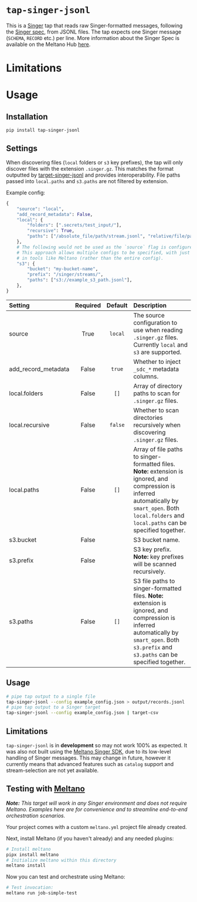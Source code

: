 # `tap-singer-jsonl`

This is a [Singer](https://singer.io) tap that reads raw Singer-formatted messages,
following the [Singer
spec](https://github.com/singer-io/getting-started/blob/master/SPEC.md), from JSONL files.
The tap expects one Singer message (`SCHEMA`, `RECORD` etc.) per line.
More information about the Singer Spec is available on the Meltano Hub [here](https://hub.meltano.com/singer/spec/).

# Limitations

# Usage

## Installation

```shell
pip install tap-singer-jsonl
```

## Settings

When discovering files (`local` folders or `s3` key prefixes), the tap will only discover files with the extension `.singer.gz`.
This matches the format outputted by [target-singer-jsonl](https://github.com/kgpayne/target-singer-jsonl) and provides interoperability.
File paths passed into `local.paths` and `s3.paths` are not filtered by extension.

Example config:

```python
{
    "source": "local",
    "add_record_metadata": False,
    "local": {
        "folders": [".secrets/test_input/"],
        "recursive": True,
        "paths": ["/absolute_file/path/stream.jsonl", "relative/file/path/stream.singer.gz"],
    },
    # The following would not be used as the `source` flag is configured as `local` above.
    # This approach allows multiple configs to be specified, with just the flag to be overridden
    # in tools like Meltano (rather than the entire config).
    "s3": {
        "bucket": "my-bucket-name",
        "prefix": "/singer/streams/",
        "paths": ["s3://example_s3_path.jsonl"],
    },
}
```

| Setting             | Required | Default | Description                                                                                                                                                                                                 |
| :------------------ | :------: | :-----: | :---------------------------------------------------------------------------------------------------------------------------------------------------------------------------------------------------------- |
| source              |   True   | `local` | The source configuration to use when reading `.singer.gz` files. Currently `local` and `s3` are supported.                                                                                                  |
| add_record_metadata |  False   | `true`  | Whether to inject `_sdc_*` metadata columns.                                                                                                                                                                |
| local.folders       |  False   |  `[]`   | Array of directory paths to scan for `.singer.gz` files.                                                                                                                                                    |
| local.recursive     |  False   | `false` | Whether to scan directories recursively when discovering `.singer.gz` files.                                                                                                                                |
| local.paths         |  False   |  `[]`   | Array of file paths to singer-formatted files. **Note:** extension is ignored, and compression is inferred automatically by `smart_open`. Both `local.folders` and `local.paths` can be specified together. |
| s3.bucket           |  False   |         | S3 bucket name.                                                                                                                                                                                             |
| s3.prefix           |  False   |         | S3 key prefix. **Note:** key prefixes will be scanned recursively.                                                                                                                                          |
| s3.paths            |  False   |  `[]`   | S3 file paths to singer-formatted files. **Note:** extension is ignored, and compression is inferred automatically by `smart_open`. Both `s3.prefix` and `s3.paths` can be specified together.              |

## Usage

```bash
# pipe tap output to a single file
tap-singer-jsonl --config example_config.json > output/records.jsonl
# pipe tap output to a Singer target
tap-singer-jsonl --config example_config.json | target-csv
```

## Limitations

`tap-singer-jsonl` is in **development** so may not work 100% as expected.
It was also not built using the [Meltano Singer SDK](https://sdk.meltano.com/en/latest/), due to its low-level handling of Singer messages.
This may change in future, however it currently means that advanced features such as `catalog` support and stream-selection are not yet available.

## Testing with [Meltano](https://meltano.com/)

_**Note:** This target will work in any Singer environment and does not require Meltano.
Examples here are for convenience and to streamline end-to-end orchestration scenarios._

Your project comes with a custom `meltano.yml` project file already created.

Next, install Meltano (if you haven't already) and any needed plugins:

```bash
# Install meltano
pipx install meltano
# Initialize meltano within this directory
meltano install
```

Now you can test and orchestrate using Meltano:

```bash
# Test invocation:
meltano run job-simple-test
```
